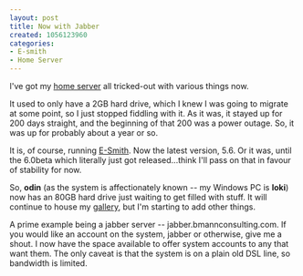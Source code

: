 ```yaml
--- 
layout: post
title: Now with Jabber
created: 1056123960
categories: 
- E-smith
- Home Server
---
```

I've got my <a href="http://midgard.bmannconsulting.com">home server</a> all tricked-out with various things now.

It used to only have a 2GB hard drive, which I knew I was going to migrate at some point, so I just stopped fiddling with it. As it was, it stayed up for 200 days straight, and the beginning of that 200 was a power outage. So, it was up for probably about a year or so.

It is, of course, running <a href="http://www.e-smith.org">E-Smith</a>. Now the latest version, 5.6. Or it was, until the 6.0beta which literally just got released...think I'll pass on that in favour of stability for now.

So, <strong>odin</strong> (as the system is affectionately known -- my Windows PC is <strong>loki</strong>) now has an 80GB hard drive just waiting to get filled with stuff. It will continue to house my <a href="http://gallery.bmannconsulting.com">gallery</a>, but I'm starting to add other things.

A prime example being a jabber server -- jabber.bmannconsulting.com. If you would like an account on the system, jabber or otherwise, give me a shout. I now have the space available to offer system accounts to any that want them. The only caveat is that the system is on a plain old DSL line, so bandwidth is limited.
